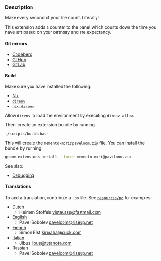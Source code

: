### Description

Make every second of your life count. Literally!

This extension adds a counter to the panel which counts down the time you have left based on your birthday and life expectancy.

#### Git mirrors

- [Codeberg](https://codeberg.org/paveloom-t/gnome-shell-memento-mori)
- [GitHub](https://github.com/paveloom-t/gnome-shell-memento-mori)
- [GitLab](https://gitlab.com/paveloom-g/typescript/gnome-shell-memento-mori)

#### Build

Make sure you have installed the following:

- [Nix](https://nixos.org)
- [`direnv`](https://github.com/direnv/direnv)
- [`nix-direnv`](https://github.com/nix-community/nix-direnv)

Allow `direnv` to load the environment by executing `direnv allow`.

Then, create an extension bundle by running

```bash
./scripts/build.bash
```

This will create the `memento-mori@paveloom.zip` file. You can install the bundle by running

```bash
gnome-extensions install --force memento-mori@paveloom.zip
```

See also:
- [Debugging](https://gjs.guide/extensions/development/debugging.html)

#### Translations

To add a translation, contribute a `.po` file. See [`resources/po`](resources/po) for examples:

- [Dutch](resources/po/nl.po)
  - Heimen Stoffels <vistausss@fastmail.com>
- [English](resources/po/en.po)
  - Pavel Sobolev <paveloom@riseup.net>
- [French](resources/po/fr.po)
  - Simon Elst <kirmaha@duck.com>
- [Italian](resources/po/it_IT.po)
  - Jibus <jibus@tutanota.com>
- [Russian](resources/po/ru.po)
  - Pavel Sobolev <paveloom@riseup.net>
